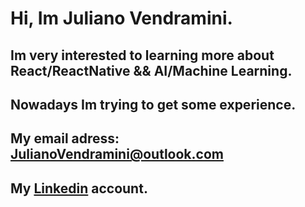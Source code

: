 # Hi, Im Juliano Vendramini.  

## Im very interested to learning more about React/ReactNative && AI/Machine Learning.  

## Nowadays Im trying to get some experience. 

## My email adress: JulianoVendramini@outlook.com  

## My [Linkedin](https://www.linkedin.com/in/julianovendramini/) account.

<!---
JulianoVendramini/JulianoVendramini is a ✨ special ✨ repository because its `README.md` (this file) appears on your GitHub profile.
You can click the Preview link to take a look at your changes.
--->
